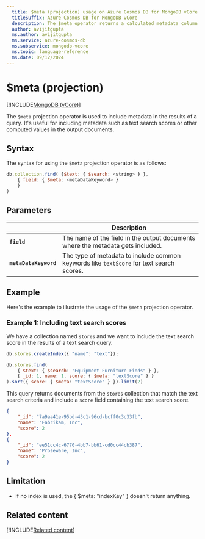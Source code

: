 ```yaml
---
  title: $meta (projection) usage on Azure Cosmos DB for MongoDB vCore
  titleSuffix: Azure Cosmos DB for MongoDB vCore
  description: The $meta operator returns a calculated metadata column with returned dataset.
  author: avijitgupta
  ms.author: avijitgupta
  ms.service: azure-cosmos-db
  ms.subservice: mongodb-vcore
  ms.topic: language-reference
  ms.date: 09/12/2024
---
```


# $meta (projection)

[!INCLUDE[MongoDB (vCore)](~/reusable-content/ce-skilling/azure/includes/cosmos-db/includes/appliesto-mongodb-vcore.md)]

The `$meta` projection operator is used to include metadata in the results of a query. It's useful for including metadata such as text search scores or other computed values in the output documents.

## Syntax

The syntax for using the `$meta` projection operator is as follows:

```javascript
db.collection.find( {$text: { $search: <string> } },
    { field: { $meta: <metaDataKeyword> } 
    }
)
```

## Parameters

| | Description |
| --- | --- |
| **`field`** | The name of the field in the output documents where the metadata gets included. |
| **`metaDataKeyword`** | The type of metadata to include common keywords like `textScore` for text search scores. |

## Example

Here's the example to illustrate the usage of the `$meta` projection operator.

### Example 1: Including text search scores

We have a collection named `stores` and we want to include the text search score in the results of a text search query.

```javascript
db.stores.createIndex({ "name": "text"});

db.stores.find(
    { $text: { $search: "Equipment Furniture Finds" } },
    { _id: 1, name: 1, score: { $meta: "textScore" } }
).sort({ score: { $meta: "textScore" } }).limit(2)

```

This query returns documents from the `stores` collection that match the text search criteria and include a `score` field containing the text search score.

```json
{
    "_id": "7a9aa41e-95bd-43c1-96cd-bcff0c3c33fb",
    "name": "Fabrikam, Inc",
    "score": 2
},
{
    "_id": "ee51cc4c-6770-4bb7-bb61-cd0cc44cb387",
    "name": "Proseware, Inc",
    "score": 2
}
```

## Limitation

- If no index is used, the { $meta: "indexKey" } doesn't return anything.

## Related content

[!INCLUDE[Related content](../includes/related-content.md)]
